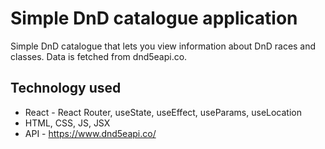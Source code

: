# Simple DnD catalogue application

Simple DnD catalogue that lets you view information about DnD races and classes. Data is fetched from dnd5eapi.co.

## Technology used

- React - React Router, useState, useEffect, useParams, useLocation
- HTML, CSS, JS, JSX
- API - https://www.dnd5eapi.co/


